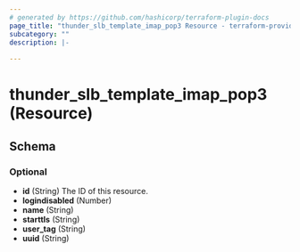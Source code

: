 ```yaml
---
# generated by https://github.com/hashicorp/terraform-plugin-docs
page_title: "thunder_slb_template_imap_pop3 Resource - terraform-provider-thunder"
subcategory: ""
description: |-
  
---
```


# thunder_slb_template_imap_pop3 (Resource)





<!-- schema generated by tfplugindocs -->
## Schema

### Optional

- **id** (String) The ID of this resource.
- **logindisabled** (Number)
- **name** (String)
- **starttls** (String)
- **user_tag** (String)
- **uuid** (String)


